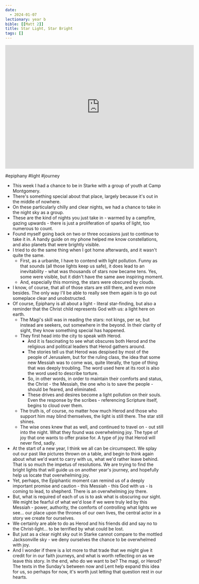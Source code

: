 ```yaml
---
date:
  - 2024-01-07
lectionary: year b
bible: [[Matt 2]]
title: Star Light, Star Bright
tags: []
---
```

<iframe frameborder="0" scrolling="no" allowfullscreen allow="autoplay" src="https://sermons.logos.com/embed/sermons/1233906" width="600" height="392"></iframe>

#epiphany #light #journey 

- This week I had a chance to be in Starke with a group of youth at Camp Montgomery.
- There's something special about that place, largely because it's out in the middle of nowhere.
- On these particularly chilly and clear nights, we had a chance to take in the night sky as a group.
- These are the kind of nights you just take in - warmed by a campfire, gazing upwards - there is just a proliferation of sparks of light, too numerous to count.  
- Found myself going back on two or three occasions just to continue to take it in.  A handy guide on my phone helped me know constellations, and also planets that were brightly visible.
- I tried to do the same thing when I got home afterwards, and it wasn't quite the same.
	- First, as a urbanite, I have to contend with light pollution.  Funny as that sounds (all those lights keep us safe), it does lead to an inevitability - what was thousands of stars now became tens.  Yes, some were visible, but it didn't have the same awe inspiring moment.
	- And, especially this morning, the stars were obscured by clouds.
- I know, of course, that all of those stars are still there, and even more besides.  The only way I'll be able to really see them again is to go out someplace clear and unobstructed.
- Of course, Epiphany is all about a light - literal star-finding, but also a reminder that the Christ child represents God with us: a light here on earth.
	- The Magi's skill was in reading the stars: not kings, per se, but instead are seekers, out somewhere in the beyond.  In their clarity of sight, they know something special has happened.
	- They first head into the city to speak with Herod.
		- And it is fascinating to see what obscures both Herod and the religious and political leaders that Herod gathers around.
		- The stories tell us that Herod was despised by most of the people of Jerusalem, but for the ruling class, the idea that some new Messiah was to come was, quite literally, the type of thing that was deeply troubling.  The word used here at its root is also the word used to describe torture.
		- So, in other words, in order to maintain their comforts and status, the Christ - the Messiah, the one who is to save the people - should be feared, and eliminated.
		- These drives and desires become a light pollution on their souls.  Even the response by the scribes - referencing Scripture itself, begins to cloud over them.
	- The truth is, of course, no matter how much Herod and those who support him may blind themselves, the light is still there.  The star still shines.
	- The wise ones knew that as well, and continued to travel on - out still into the night.  What they found was overwhelming joy.  The type of joy that one wants to offer praise for.  A type of joy that Herod will never find, sadly.
- At the start of a new year, I think we all can be circumspect.  We splay out our past like pictures thrown on a table, and begin to think again about what we'd want to carry with us, what we'd rather leave behind.  That is so much the impetus of resolutions.  We are trying to find the bright lights that will guide us on another year's journey, and hopefully help us locate that overwhelming joy.
- Yet, perhaps, the Epiphantic moment can remind us of a deeply important promise and caution - this Messiah - this God with us - is coming to lead, to shepherd.  There is an overwhelming joy there.
- But, what is required of each of us is to ask what is obscuring our sight.  We might be fearful of what we'd lose if we were truly led by this Messiah - power, authority, the comforts of controlling what lights we see... our place upon the thrones of our own lives, the central actor in a story we create for ourselves.
- We certainly are able to do as Herod and his friends did and say no to the Christ-light... to be terrified by what could be lost.
- But just as a clear night sky out in Starke cannot compare to the mottled Jacksonville sky - we deny ourselves the chance to be overwhelmed with joy.  
- And I wonder if there is a lot more to that trade that we might give it credit for in our faith journeys, and what is worth reflecting on as we leave this story.  In the end, who do we want to be?  The magi, or Herod?  The texts in the Sunday's between now and Lent help expand this idea for us, so perhaps for now, it's worth just letting that question rest in our hearts.